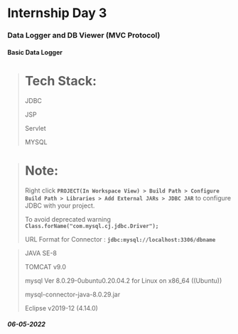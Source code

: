 # Internship Day 3
### Data Logger and DB Viewer (MVC Protocol)
#### Basic Data Logger

> # **Tech Stack:**
>
> JDBC
> 
> JSP
> 
> Servlet
> 
> MYSQL

> # **Note:**
> 
> Right click **`PROJECT(In Workspace View) > Build Path > Configure Build Path > Libraries > Add External JARs > JDBC JAR`** to configure JDBC with your project.
>
> To avoid deprecated warning **`Class.forName("com.mysql.cj.jdbc.Driver");`**
>
> URL Format for Connector : **`jdbc:mysql://localhost:3306/dbname`**

> JAVA SE-8
> 
> TOMCAT v9.0
>
> mysql  Ver 8.0.29-0ubuntu0.20.04.2 for Linux on x86_64 ((Ubuntu))
>
> mysql-connector-java-8.0.29.jar
> 
> Eclipse v2019-12 (4.14.0)


##### 06-05-2022
